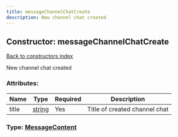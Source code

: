 ```yaml
---
title: messageChannelChatCreate
description: New channel chat created
---
```

## Constructor: messageChannelChatCreate  
[Back to constructors index](index.md)



New channel chat created

### Attributes:

| Name     |    Type       | Required | Description |
|----------|---------------|----------|-------------|
|title|[string](../types/string.md) | Yes|Title of created channel chat|



### Type: [MessageContent](../types/MessageContent.md)


